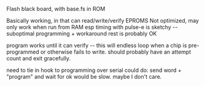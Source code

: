 Flash black board, with base.fs in ROM

Basically working, in that can read/write/verify EPROMS
Not optimized, may only work when run from RAM
esp timing with pulse-e is sketchy -- suboptimal programming + workaround
rest is probably OK

program works until it can verify -- this will endless loop when a chip is pre-programmed or otherwise fails to write.  should probably have an attempt count and exit gracefully.

need to tie in hook to programming over serial
could do: send word + "program" and wait for ok 
would be slow.  maybe I don't care.




